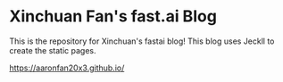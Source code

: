# Xinchuan Fan's fast.ai Blog

This is the repository for Xinchuan's fastai blog! This blog uses Jeckll to create the static pages.

https://aaronfan20x3.github.io/